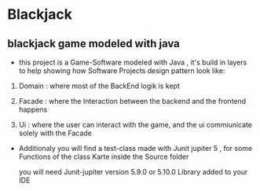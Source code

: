 # Blackjack
## blackjack game modeled with java

* this project is a Game-Software modeled with Java , it's build in layers to help showing how Software Projects design pattern look like:

 1. Domain :  where most of the BackEnd logik is kept

 2. Facade :  where the Interaction between the backend and the frontend happens

 3. Ui :  where the user can interact with the game, and the ui commiunicate solely with the Facade
    

* Additionaly you will find a test-class made with Junit jupiter 5 , for some Functions of the class Karte inside the Source folder
  

  you will need Junit-jupiter version 5.9.0 or 5.10.0 Library added to your IDE
  



